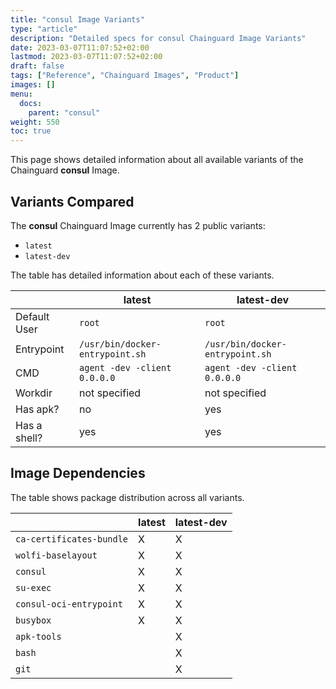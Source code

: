 ```yaml
---
title: "consul Image Variants"
type: "article"
description: "Detailed specs for consul Chainguard Image Variants"
date: 2023-03-07T11:07:52+02:00
lastmod: 2023-03-07T11:07:52+02:00
draft: false
tags: ["Reference", "Chainguard Images", "Product"]
images: []
menu:
  docs:
    parent: "consul"
weight: 550
toc: true
---
```


This page shows detailed information about all available variants of the Chainguard **consul** Image.

## Variants Compared
The **consul** Chainguard Image currently has 2 public variants: 

- `latest`
- `latest-dev`

The table has detailed information about each of these variants.

|              | latest                          | latest-dev                      |
|--------------|---------------------------------|---------------------------------|
| Default User | `root`                          | `root`                          |
| Entrypoint   | `/usr/bin/docker-entrypoint.sh` | `/usr/bin/docker-entrypoint.sh` |
| CMD          | `agent -dev -client 0.0.0.0`    | `agent -dev -client 0.0.0.0`    |
| Workdir      | not specified                   | not specified                   |
| Has apk?     | no                              | yes                             |
| Has a shell? | yes                             | yes                             |

## Image Dependencies
The table shows package distribution across all variants.

|                          | latest | latest-dev |
|--------------------------|--------|------------|
| `ca-certificates-bundle` | X      | X          |
| `wolfi-baselayout`       | X      | X          |
| `consul`                 | X      | X          |
| `su-exec`                | X      | X          |
| `consul-oci-entrypoint`  | X      | X          |
| `busybox`                | X      | X          |
| `apk-tools`              |        | X          |
| `bash`                   |        | X          |
| `git`                    |        | X          |

